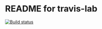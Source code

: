 # README for travis-lab
[![Build status](https://travis-ci.org/mmschneider15/travislab.svg?master)](https://travis-ci.org/mmschneider15) 
